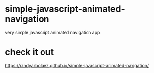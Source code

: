 # simple-javascript-animated-navigation
very simple javascript animated navigation app
# check it out 
https://randyarbolaez.github.io/simple-javascript-animated-navigation/
